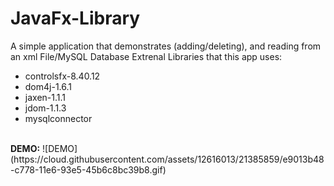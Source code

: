 # JavaFx-Library
A simple application that demonstrates (adding/deleting), and reading from an xml File/MySQL Database
Extrenal Libraries that this app uses: 
<ul>
<li>controlsfx-8.40.12</li>
<li>dom4j-1.6.1</li>
<li>jaxen-1.1.1</li>
<li>jdom-1.1.3</li>
<li>mysqlconnector</li>
</ul>
<br>
<strong>DEMO:</strong>
![DEMO](https://cloud.githubusercontent.com/assets/12616013/21385859/e9013b48-c778-11e6-93e5-45b6c8bc39b8.gif)
